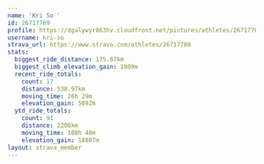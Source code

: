 ```yaml
---
name: 'Kri So '
id: 26717769
profile: https://dgalywyr863hv.cloudfront.net/pictures/athletes/26717769/7761026/14/large.jpg
username: kri-so
strava_url: https://www.strava.com/athletes/26717769
stats:
  biggest_ride_distance: 175.67km
  biggest_climb_elevation_gain: 1809m
  recent_ride_totals:
    count: 17
    distance: 538.97km
    moving_time: 26h 29m
    elevation_gain: 5092m
  ytd_ride_totals:
    count: 91
    distance: 2206km
    moving_time: 108h 40m
    elevation_gain: 18807m
layout: strava_member
--- 
```

